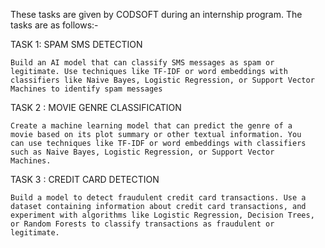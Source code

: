 These tasks are given by CODSOFT during an internship program. The tasks are as follows:-

TASK 1: SPAM SMS DETECTION

    Build an AI model that can classify SMS messages as spam or
    legitimate. Use techniques like TF-IDF or word embeddings with
    classifiers like Naive Bayes, Logistic Regression, or Support Vector
    Machines to identify spam messages
    
TASK 2 : MOVIE GENRE CLASSIFICATION

    Create a machine learning model that can predict the genre of a
    movie based on its plot summary or other textual information. You
    can use techniques like TF-IDF or word embeddings with classifiers
    such as Naive Bayes, Logistic Regression, or Support Vector
    Machines.

TASK 3 : CREDIT CARD DETECTION

    Build a model to detect fraudulent credit card transactions. Use a
    dataset containing information about credit card transactions, and
    experiment with algorithms like Logistic Regression, Decision Trees,
    or Random Forests to classify transactions as fraudulent or
    legitimate.

